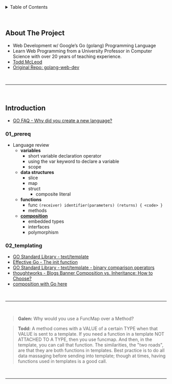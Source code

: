 <details>
  <summary>Table of Contents</summary>
  <ol>
    <li><a href="#about-the-project">About The Project</a></li>
    <li><a href="#introduction">Introduction</a>
      <ol>
        <li><a href="#01_prereq">01_prereq</a>
        <li><a href="#02_templating">02_templating</a>
      </ol>
    </li>
  </ol>
</details>

&nbsp;

## About The Project

- Web Development w/ Google’s Go (golang) Programming Language
- Learn Web Programming from a University Professor in Computer Science with over 20 years of teaching experience.
- [Todd McLeod](https://github.com/GoesToEleven)
- [Original Repo: golang-web-dev](https://github.com/GoesToEleven/golang-web-dev)

&nbsp;

---

&nbsp;

## Introduction

- [GO FAQ - Why did you create a new language?](https://go.dev/doc/faq#creating_a_new_language)

### 01_prereq

- Language review
  - **variables**
    - short variable declaration operator
    - using the var keyword to declare a variable
    - scope
  - **data structures**
    - slice
    - map
    - struct
      - composite literal
  - **functions**
    - func `(receiver) identifier(parameters) (returns) { <code> }`
    - methods
  - **[composition](https://www.ardanlabs.com/blog/2015/09/composition-with-go.html)**
    - embedded types
    - interfaces
    - polymorphism

### 02_templating

- [GO Standard Library - text/template](https://pkg.go.dev/text/template#Template)
- [Effective Go - The init function](https://go.dev/doc/effective_go#init)
- [GO Standard Library - text/template - binary comparison operators](https://pkg.go.dev/text/template?utm_source=godoc#hdr-Functions)
- [thoughtworks - Blogs Banner Composition vs. Inheritance: How to Choose?](https://www.thoughtworks.com/insights/blog/composition-vs-inheritance-how-choose)
- [composition with Go here](https://www.goinggo.net/2015/09/composition-with-go.html)

&nbsp;

---

&nbsp;

> **Galen:** Why would you use a FuncMap over a Method?

> **Todd:** A method comes with a VALUE of a certain TYPE when that VALUE is sent to a template. If you need a function in a template NOT ATTACHED TO A TYPE, then you use funcmap. And then, in the template, you can call that function. The similarities, the "two roads", are that they are both functions in templates. Best practice is to do all data massaging before sending into template; though at times, having functions used in templates is a good call.

&nbsp;

---

&nbsp;
